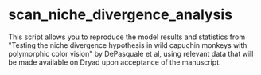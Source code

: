 # scan_niche_divergence_analysis

This script allows you to reproduce the model results and statistics from "Testing the niche divergence hypothesis in wild capuchin monkeys with polymorphic color vision" by DePasquale et al, using relevant data that will be made available on Dryad upon acceptance of the manuscript. 
